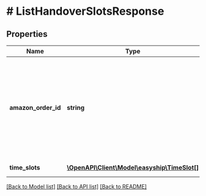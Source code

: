 # # ListHandoverSlotsResponse

## Properties

Name | Type | Description | Notes
------------ | ------------- | ------------- | -------------
**amazon_order_id** | **string** | An Amazon-defined order identifier. Identifies the order that the seller wants to deliver using Amazon Easy Ship. |
**time_slots** | [**\OpenAPI\Client\Model\easyship\TimeSlot[]**](TimeSlot.md) | A list of time slots. |

[[Back to Model list]](../../README.md#models) [[Back to API list]](../../README.md#endpoints) [[Back to README]](../../README.md)
